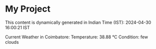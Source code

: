 # My Project

This content is dynamically generated in Indian Time (IST): 2024-04-30 16:00:21 IST


Current Weather in Coimbatore:
Temperature: 38.88 °C
Condition: few clouds
